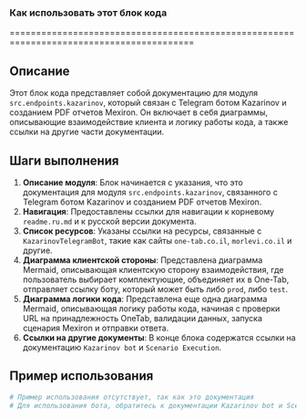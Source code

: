 ### Как использовать этот блок кода
=========================================================================================

Описание
-------------------------
Этот блок кода представляет собой документацию для модуля `src.endpoints.kazarinov`, который связан с Telegram ботом Kazarinov и созданием PDF отчетов Mexiron. Он включает в себя диаграммы, описывающие взаимодействие клиента и логику работы кода, а также ссылки на другие части документации.

Шаги выполнения
-------------------------
1. **Описание модуля**: Блок начинается с указания, что это документация для модуля `src.endpoints.kazarinov`, связанного с Telegram ботом Kazarinov и созданием PDF отчетов Mexiron.
2. **Навигация**: Предоставлены ссылки для навигации к корневому `readme.ru.md` и к русской версии документа.
3. **Список ресурсов**: Указаны ссылки на ресурсы, связанные с `KazarinovTelegramBot`, такие как сайты `one-tab.co.il`, `morlevi.co.il` и другие.
4. **Диаграмма клиентской стороны**: Представлена диаграмма Mermaid, описывающая клиентскую сторону взаимодействия, где пользователь выбирает комплектующие, объединяет их в One-Tab, отправляет ссылку боту, который может быть либо `prod`, либо `test`.
5. **Диаграмма логики кода**: Представлена еще одна диаграмма Mermaid, описывающая логику работы кода, начиная с проверки URL на принадлежность OneTab, валидации данных, запуска сценария Mexiron и отправки ответа.
6. **Ссылки на другие документы**: В конце блока содержатся ссылки на документацию `Kazarinov bot` и `Scenario Execution`.

Пример использования
-------------------------

```python
# Пример использования отсутствует, так как это документация
# Для использования бота, обратитесь к документации Kazarinov bot и Scenario Execution.
```
